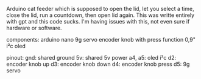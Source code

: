 Arduino cat feeder which is supposed to open the lid, let you select a time, close the lid, run a countdown, then open lid again.
This was writte entirely with gpt and this code sucks.
I'm having issues with this, not even sure if hardware or software.

components:
arduino nano
9g servo
encoder knob with press function
0,9" i²c oled

pinout:
gnd:    shared ground
5v:     shared 5v power
a4, a5: oled i²c
d2:     encoder knob up
d3:     encoder knob down
d4:      encoder knob press
d5:     9g servo
